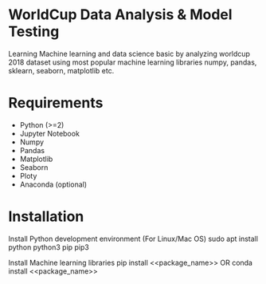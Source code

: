 WorldCup Data Analysis & Model Testing
======================================
Learning Machine learning and data science basic by analyzing worldcup 2018 dataset using most popular machine learning libraries numpy, pandas, sklearn, seaborn, matplotlib etc.

Requirements
============

* Python (>=2)
* Jupyter Notebook
* Numpy
* Pandas
* Matplotlib
* Seaborn
* Ploty
* Anaconda (optional)

Installation
============

Install Python development environment (For Linux/Mac OS)
    sudo apt install python python3 pip pip3
    
Install Machine learning libraries
    pip install <<package_name>>
OR
    conda install <<package_name>>
